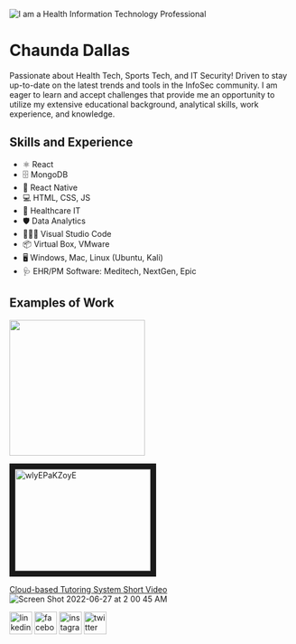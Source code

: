 ![I am a Health Information Technology Professional](https://github.com/cdallas1/cdallas1/blob/main/health%20cyber.jpeg)

# Chaunda Dallas
Passionate about Health Tech, Sports Tech, and IT Security! Driven to stay up-to-date on the latest trends and tools in the InfoSec community. I am eager to learn and accept challenges that provide me an opportunity to utilize my extensive educational background, analytical skills, work experience, and knowledge.

## Skills and Experience
* ⚛ React
* 🗄 MongoDB
* 📱 React Native
* 💻 HTML, CSS, JS
* 🏥 Healthcare IT
* 🛡 Data Analytics
* 👩🏽‍💻 Visual Studio Code
* 📦 Virtual Box, VMware
* 🖥 Windows, Mac, Linux (Ubuntu, Kali)
* 🩺 EHR/PM Software: Meditech, NextGen, Epic

## Examples of Work
<img src="https://github.com/cdallas1/Capstone-Tutoring-and-Advising-Center" width="240" />

<a href="http://www.youtube.com/watch?feature=player_embedded&v=wlyEPaKZoyE
" target="_blank"><img src="http://img.youtube.com/vi/wlyEPaKZoyE/0.jpg" 
alt="wlyEPaKZoyE" width="240" height="180" border="10" /></a>

[Cloud-based Tutoring System Short Video](https://mediaspace.kennesaw.edu/media/IT7993+Cloud-based+Tutoring+System+Short+Video/1_ilyhp2a7) </br>
![Screen Shot 2022-06-27 at 2 00 45 AM](https://user-images.githubusercontent.com/92799944/175871133-a9aacf3b-42b2-4d73-a6f5-d291ee3a201d.png)

[<img src='https://cdn.jsdelivr.net/npm/simple-icons@3.0.1/icons/linkedin.svg' alt='linkedin' height='40'>](https://www.linkedin.com/in/chaundacdallas/)  [<img src='https://cdn.jsdelivr.net/npm/simple-icons@3.0.1/icons/facebook.svg' alt='facebook' height='40'>](https://www.facebook.com/mscdallas)  [<img src='https://cdn.jsdelivr.net/npm/simple-icons@3.0.1/icons/instagram.svg' alt='instagram' height='40'>](https://www.instagram.com/ceeceedee21/)  [<img src='https://cdn.jsdelivr.net/npm/simple-icons@3.0.1/icons/twitter.svg' alt='twitter' height='40'>](https://twitter.com/chaunean)  






